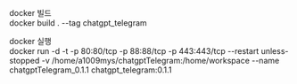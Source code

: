 docker 빌드\
docker build . --tag chatgpt_telegram

docker 실행\
docker run -d -t -p 80:80/tcp -p 88:88/tcp -p 443:443/tcp --restart unless-stopped -v /home/a1009mys/chatgptTelegram:/home/workspace --name chatgptTelegram_0.1.1 chatgpt_telegram:0.1.1